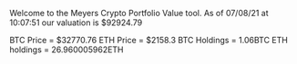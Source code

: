 Welcome to the Meyers Crypto Portfolio Value tool. 
As of 07/08/21 at 10:07:51 our valuation is $92924.79 

BTC Price = $32770.76
 ETH Price = $2158.3
BTC Holdings = 1.06BTC
 ETH holdings = 26.960005962ETH 
